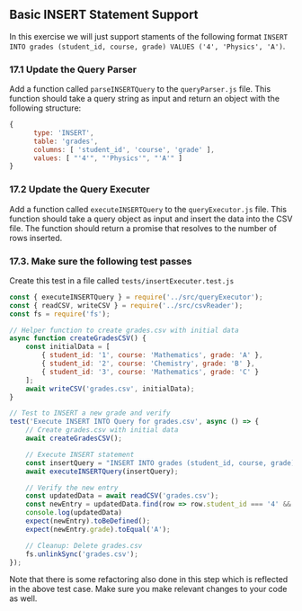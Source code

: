 ## Basic INSERT Statement Support
In this exercise we will just support staments of the following format `INSERT INTO grades (student_id, course, grade) VALUES ('4', 'Physics', 'A')`.

### 17.1 Update the Query Parser
Add a function called `parseINSERTQuery` to the `queryParser.js` file. This function should take a query string as input and return an object with the following structure:

```javascript
{
      type: 'INSERT',
      table: 'grades',
      columns: [ 'student_id', 'course', 'grade' ],
      values: [ "'4'", "'Physics'", "'A'" ]
}
```

### 17.2 Update the Query Executer
Add a function called `executeINSERTQuery` to the `queryExecutor.js` file. This function should take a query object as input and insert the data into the CSV file. The function should return a promise that resolves to the number of rows inserted.


### 17.3. Make sure the following test passes

Create this test in a file called `tests/insertExecuter.test.js`

```javascript
const { executeINSERTQuery } = require('../src/queryExecutor');
const { readCSV, writeCSV } = require('../src/csvReader');
const fs = require('fs');

// Helper function to create grades.csv with initial data
async function createGradesCSV() {
    const initialData = [
        { student_id: '1', course: 'Mathematics', grade: 'A' },
        { student_id: '2', course: 'Chemistry', grade: 'B' },
        { student_id: '3', course: 'Mathematics', grade: 'C' }
    ];
    await writeCSV('grades.csv', initialData);
}

// Test to INSERT a new grade and verify
test('Execute INSERT INTO Query for grades.csv', async () => {
    // Create grades.csv with initial data
    await createGradesCSV();

    // Execute INSERT statement
    const insertQuery = "INSERT INTO grades (student_id, course, grade) VALUES ('4', 'Physics', 'A')";
    await executeINSERTQuery(insertQuery);

    // Verify the new entry
    const updatedData = await readCSV('grades.csv');
    const newEntry = updatedData.find(row => row.student_id === '4' && row.course === 'Physics');
    console.log(updatedData)
    expect(newEntry).toBeDefined();
    expect(newEntry.grade).toEqual('A');

    // Cleanup: Delete grades.csv
    fs.unlinkSync('grades.csv');
});
```

Note that there is some refactoring also done in this step which is reflected in the above test case. Make sure you make relevant changes to your code as well.